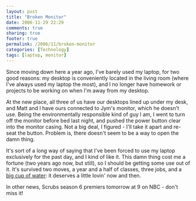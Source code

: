 ```yaml
---
layout: post
title: "Broken Monitor"
date: 2006-11-29 22:29
comments: true
sharing: true
footer: true
permalink: /2006/11/broken-monitor
categories: [Technology]
tags: [laptop, monitor]
---
```

Since moving down here a year ago, I've barely used my laptop, for two good reasons: my desktop is conveniently located in the living room (where I've always used my laptop the most), and I no longer have homework or projects to be working on when I'm away from my desktop.

At the new place,  all three of us have our desktops lined up under my desk, and Matt and I have ours connected to Jym's monitor, which he doesn't use.  Being the environmentally responsible kind of guy I am, I went to turn off the monitor before bed last night, and pushed the power button clear into the monitor casing.  Not a big deal, I figured - I'll take it apart and re-seat the button.  Problem is, there doesn't seem to be a way to open the damn thing.

It's sort of a long way of saying that I've been forced to use my laptop exclusively for the past day, and I kind of like it.  This damn thing cost me a fortune (two years ago now, but still), so I should be getting some use out of it.  It's survived two moves, a year and a half of classes, three jobs, and a <a href="http://www.brockli.com/archives/2005/05/aw_crap.php">big cup of water</a>: it deserves a little lovin' now and then.

In other news, Scrubs season 6 premiers tomorrow at 9 on NBC - don't miss it!
